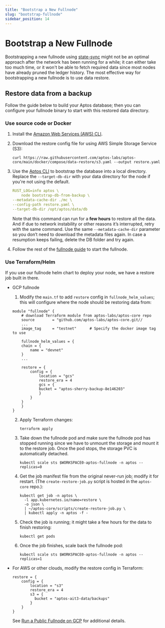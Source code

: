 ```yaml
---
title: "Bootstrap a New Fullnode"
slug: "bootstrap-fullnode"
sidebar_position: 14
---
```


# Bootstrap a New Fullnode

Bootstrapping a new fullnode using [state-sync](../../guides/state-sync.md) might not be an optimal approach after the network has been running for a while; it can either take too much time, or it won't be able to fetch required data since most nodes have already pruned the ledger history. The most effective way for bootstrapping a new fullnode is to use data restore.

## Restore data from a backup

Follow the guide below to build your Aptos database; then you can configure your fullnode binary to start with this restored data directory.

### Use source code or Docker

1. Install the [Amazon Web Services (AWS) CLI](https://docs.aws.amazon.com/cli/latest/userguide/getting-started-install.html).
    
1. Download the restore config file for using AWS Simple Storage Service (S3):    
   ```
   curl https://raw.githubusercontent.com/aptos-labs/aptos-core/main/docker/compose/data-restore/s3.yaml --output restore.yaml
    ```

1. Use the [Aptos CLI](../../cli-tools/aptos-cli-tool/use-aptos-cli.md) to bootstrap the database into a local directory. Replace the `--target-db-dir` with your data directory for the node if you're not using the default.

    ```yaml
    RUST_LOG=info aptos \
        node bootstrap-db-from-backup \
    --metadata-cache-dir ./mc \ 
    --config-path restore.yaml \
    --target-db-dir /opt/aptos/data/db
    ```

    Note that this command can run for a **few hours** to restore all the data. And if due to network instability or other reasons it’s interrupted, retry with the same command. Use the same `--metadata-cache-dir` parameter so you don’t need to download the metadata files again. In case a resumption keeps failing, delete the DB folder and try again.

1. Follow the rest of the [fullnode guide](fullnode-source-code-or-docker.md) to start the fullnode.

### Use Terraform/Helm

If you use our fullnode helm chart to deploy your node, we have a restore job built in there.

- GCP fullnode

  1. Modify the `main.tf` to add `restore` config in `fullnode_helm_values`; this will configure where the node should be restoring data from:

    ```
    module "fullnode" {
        # download Terraform module from aptos-labs/aptos-core repo
        source        = "github.com/aptos-labs/aptos-core.git//
        ...
        image_tag     = "testnet"      # Specify the docker image tag to use

        fullnode_helm_values = {
        chain = {
            name = "devnet"
        }
        ...

        restore = {
            config = {
                location = "gcs"
                restore_era = 4
                gcs = {
                bucket = "aptos-sherry-backup-8e146203"
                }
            }
        }
        }
    }
    ```

    2. Apply Terraform changes:

        ```
        terraform apply
        ```

    3. Take down the fullnode pod and make sure the fullnode pod has stopped running since we have to unmount the storage and mount it to the restore job. Once the pod stops, the storage PVC is automatically detached.
    
        ```
        kubectl scale sts $WORKSPACE0-aptos-fullnode -n aptos --replicas=0
        ```
    4. Get the job manifest file from the original never-run job; modify it for restart. (The `create-restore-job.py` script is hosted in the `aptos-core` repo.):
        ```
        kubectl get job -n aptos \
          -l app.kubernetes.io/name=restore \
          -o json \
          | ~/aptos-core/scripts/create-restore-job.py \
          | kubectl apply -n aptos -f -
        ```

    5. Check the job is running; it might take a few hours for the data to finish restoring:
        ```
        kubectl get pods
        ```
    
    6. Once the job finishes, scale back the fullnode pod:
        ```
        kubectl scale sts $WORKSPACE0-aptos-fullnode -n aptos --replicas=1
        ```

- For AWS or other clouds, modify the restore config in Terraform:

    ```
    restore = {
        config = {
            location = "s3"
            restore_era = 4
            s3 = {
              bucket = "aptos-ait3-data/backups"
            }
        }
    }
    ```

    See [Run a Public Fullnode on GCP](nodes/full-node/run-a-fullnode-on-gcp.md) for additional details.
